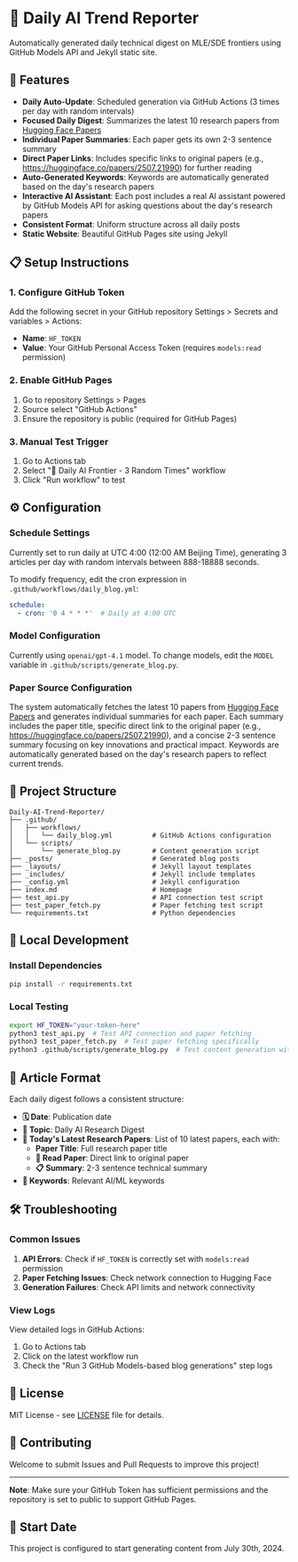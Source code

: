 # 🌟 Daily AI Trend Reporter

Automatically generated daily technical digest on MLE/SDE frontiers using GitHub Models API and Jekyll static site.

## 🚀 Features

- **Daily Auto-Update**: Scheduled generation via GitHub Actions (3 times per day with random intervals)
- **Focused Daily Digest**: Summarizes the latest 10 research papers from [Hugging Face Papers](https://huggingface.co/papers)
- **Individual Paper Summaries**: Each paper gets its own 2-3 sentence summary
- **Direct Paper Links**: Includes specific links to original papers (e.g., https://huggingface.co/papers/2507.21990) for further reading
- **Auto-Generated Keywords**: Keywords are automatically generated based on the day's research papers
- **Interactive AI Assistant**: Each post includes a real AI assistant powered by GitHub Models API for asking questions about the day's research papers
- **Consistent Format**: Uniform structure across all daily posts
- **Static Website**: Beautiful GitHub Pages site using Jekyll

## 📋 Setup Instructions

### 1. Configure GitHub Token

Add the following secret in your GitHub repository Settings > Secrets and variables > Actions:

- **Name**: `HF_TOKEN`
- **Value**: Your GitHub Personal Access Token (requires `models:read` permission)

### 2. Enable GitHub Pages

1. Go to repository Settings > Pages
2. Source select "GitHub Actions"
3. Ensure the repository is public (required for GitHub Pages)

### 3. Manual Test Trigger

1. Go to Actions tab
2. Select "🌱 Daily AI Frontier - 3 Random Times" workflow
3. Click "Run workflow" to test

## ⚙️ Configuration

### Schedule Settings

Currently set to run daily at UTC 4:00 (12:00 AM Beijing Time), generating 3 articles per day with random intervals between 888-18888 seconds.

To modify frequency, edit the cron expression in `.github/workflows/daily_blog.yml`:

```yaml
schedule:
  - cron: '0 4 * * *'  # Daily at 4:00 UTC
```

### Model Configuration

Currently using `openai/gpt-4.1` model. To change models, edit the `MODEL` variable in `.github/scripts/generate_blog.py`.

### Paper Source Configuration

The system automatically fetches the latest 10 papers from [Hugging Face Papers](https://huggingface.co/papers) and generates individual summaries for each paper. Each summary includes the paper title, specific direct link to the original paper (e.g., https://huggingface.co/papers/2507.21990), and a concise 2-3 sentence summary focusing on key innovations and practical impact. Keywords are automatically generated based on the day's research papers to reflect current trends.

## 📁 Project Structure

```
Daily-AI-Trend-Reporter/
├── .github/
│   ├── workflows/
│   │   └── daily_blog.yml          # GitHub Actions configuration
│   └── scripts/
│       └── generate_blog.py        # Content generation script
├── _posts/                         # Generated blog posts
├── _layouts/                       # Jekyll layout templates
├── _includes/                      # Jekyll include templates
├── _config.yml                     # Jekyll configuration
├── index.md                        # Homepage
├── test_api.py                     # API connection test script
├── test_paper_fetch.py             # Paper fetching test script
└── requirements.txt                # Python dependencies
```

## 🔧 Local Development

### Install Dependencies

```bash
pip install -r requirements.txt
```

### Local Testing

```bash
export HF_TOKEN="your-token-here"
python3 test_api.py  # Test API connection and paper fetching
python3 test_paper_fetch.py  # Test paper fetching specifically
python3 .github/scripts/generate_blog.py  # Test content generation with latest papers
```

## 📝 Article Format

Each daily digest follows a consistent structure:

- **🗓️ Date**: Publication date
- **🎯 Topic**: Daily AI Research Digest
- **📌 Today's Latest Research Papers**: List of 10 latest papers, each with:
  - **Paper Title**: Full research paper title
  - **🔗 Read Paper**: Direct link to original paper
  - **📋 Summary**: 2-3 sentence technical summary
- **🔑 Keywords**: Relevant AI/ML keywords

## 🛠️ Troubleshooting

### Common Issues

1. **API Errors**: Check if `HF_TOKEN` is correctly set with `models:read` permission
2. **Paper Fetching Issues**: Check network connection to Hugging Face
3. **Generation Failures**: Check API limits and network connectivity

### View Logs

View detailed logs in GitHub Actions:
1. Go to Actions tab
2. Click on the latest workflow run
3. Check the "Run 3 GitHub Models-based blog generations" step logs

## 📄 License

MIT License - see [LICENSE](LICENSE) file for details.

## 🤝 Contributing

Welcome to submit Issues and Pull Requests to improve this project!

---

**Note**: Make sure your GitHub Token has sufficient permissions and the repository is set to public to support GitHub Pages.

## 📅 Start Date

This project is configured to start generating content from July 30th, 2024. 